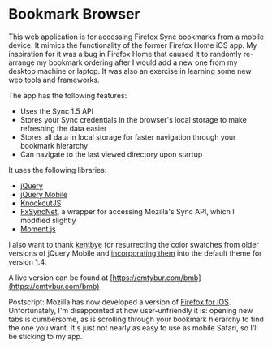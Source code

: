 Bookmark Browser
===============
This web application is for accessing Firefox Sync bookmarks from a mobile device. It mimics the functionality of the former Firefox Home iOS app. My inspiration for it was a bug in Firefox Home that caused it to randomly re-arrange my bookmark ordering after I would add a new one from my desktop machine or laptop. It was also an exercise in learning some new web tools and frameworks.

The app has the following features:
* Uses the Sync 1.5 API
* Stores your Sync credentials in the browser's local storage to make refreshing the data easier
* Stores all data in local storage for faster navigation through your bookmark hierarchy
* Can navigate to the last viewed directory upon startup

It uses the following libraries:
* [jQuery](http://jquery.com)
* [jQuery Mobile](http://jquerymobile.com)
* [KnockoutJS](http://knockoutjs.com)
* [FxSyncNet](https://github.com/pieterderycke/fxsyncnet), a wrapper for accessing Mozilla's Sync API, which I modified slightly
* [Moment.js](http://momentjs.com)

I also want to thank [kentbye](http://github.com/kentbye) for resurrecting the color swatches from older versions of jQuery Mobile and [incorporating them](http://github.com/kentbye/jquery-mobile-five-swatches-theme) into the default theme for version 1.4.

A live version can be found at [https://cmtybur.com/bmb](https://cmtybur.com/bmb)

Postscript: Mozilla has now developed a version of [Firefox for iOS](https://www.mozilla.org/en-US/firefox/ios). Unfortunately, I'm disappointed at how user-unfriendly it is: opening new tabs is cumbersome, as is scrolling through your bookmark hierarchy to find the one you want. It's just not nearly as easy to use as mobile Safari, so I'll be sticking to my app.
